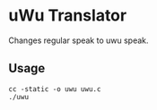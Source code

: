 uWu Translator
==============

Changes regular speak to uwu speak.

Usage
-----

	cc -static -o uwu uwu.c
	./uwu
